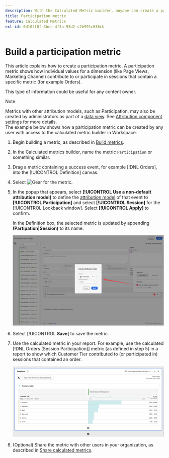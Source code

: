```yaml
---
description: With the Calculated Metric builder, anyone can create a participation metric.
title: Participation metric
feature: Calculated Metrics
exl-id: 0d102f0f-3bcc-4f3a-93d2-c2b991c636cb
---
```

# Build a participation metric

This article explains how to create a participation metric. A participation metric shows how individual values for a dimension (like Page Views, Marketing Channel) contribute to or participate in sessions that contain a specific metric (for example Orders).

This type of information could be useful for any content owner.

>[!NOTE]
>
>Metrics with other attribution models, such as Participation, may also be created by administrators as part of a [data view](https://experienceleague.adobe.com/docs/analytics-platform/using/cja-dataviews/data-views.html). See [Attribution component settings](../../../data-views/component-settings/attribution.md) for more details.<br/>The example below shows how a participation metric can be created by any user with access to the calculated metric builder in Workspace.


1. Begin building a metric, as described in [Build metrics](/help/components/calc-metrics/cm-workflow/cm-build-metrics.md).
1. In the Calculated metrics builder, name the metric `Participation` or something similar.
1. Drag a metric containing a success event, for example [!DNL Orders], into the [!UICONTROL Definition] canvas.
1. Select ![Gear](https://spectrum.adobe.com/static/icons/workflow_18/Smock_Settings_18_N.svg) for the metric. 
1. In the popup that appears, select **[!UICONTROL Use a non-default attribution model]** to define the [attribution model](/help/components/calc-metrics/cm-workflow/m-metric-type-alloc.md) of that event to **[!UICONTROL Participation]** and select **[!UICONTROL Session]** for the [!UICONTROL Lookback window]. Select **[!UICONTROL Apply]** to confirm.

   In the Definition box, the selected metric is updated by appending  **(Partipation|Session)** to its name. 

      ![](assets/participation-setup.png)

  

1. Select [!UICONTROL **Save**] to save the metric.
1. Use the calculated metric in your report. For example, use the calculated [!DNL Orders (Session Participation)] metric (as defined in step 5) in a report to show which Customer Tier contributed to (or participated in) sessions that contained an order.

    ![](assets/participation-pages-customer-tier.png)

1. (Optional) Share the metric with other users in your organization, as described in [Share calculated metrics](/help/components/calc-metrics/cm-workflow/cm-sharing.md).

